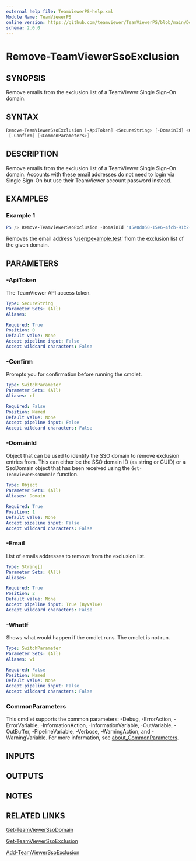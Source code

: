 ```yaml
---
external help file: TeamViewerPS-help.xml
Module Name: TeamViewerPS
online version: https://github.com/teamviewer/TeamViewerPS/blob/main/Docs/Help/Remove-TeamViewerSsoExclusion.md
schema: 2.0.0
---
```


# Remove-TeamViewerSsoExclusion

## SYNOPSIS

Remove emails from the exclusion list of a TeamViewer Single Sign-On domain.

## SYNTAX

```powershell
Remove-TeamViewerSsoExclusion [-ApiToken] <SecureString> [-DomainId] <Object> [-Email] <String[]> [-WhatIf]
 [-Confirm] [<CommonParameters>]
```

## DESCRIPTION

Remove emails from the exclusion list of a TeamViewer Single Sign-On domain.
Accounts with these email addresses do not need to login via Single
Sign-On but use their TeamViewer account password instead.

## EXAMPLES

### Example 1

```powershell
PS /> Remove-TeamViewerSsoExclusion -DomainId '45e0d050-15e6-4fcb-91b2-ea4f20fe2085' -Email 'user@example.test'
```

Removes the email address '<user@example.test>' from the exclusion list of the
given domain.

## PARAMETERS

### -ApiToken

The TeamViewer API access token.

```yaml
Type: SecureString
Parameter Sets: (All)
Aliases:

Required: True
Position: 0
Default value: None
Accept pipeline input: False
Accept wildcard characters: False
```

### -Confirm

Prompts you for confirmation before running the cmdlet.

```yaml
Type: SwitchParameter
Parameter Sets: (All)
Aliases: cf

Required: False
Position: Named
Default value: None
Accept pipeline input: False
Accept wildcard characters: False
```

### -DomainId

Object that can be used to identify the SSO domain to remove exclusion entries
from.
This can either be the SSO domain ID (as string or GUID) or a SsoDomain
object that has been received using the `Get-TeamViewerSsoDomain` function.

```yaml
Type: Object
Parameter Sets: (All)
Aliases: Domain

Required: True
Position: 1
Default value: None
Accept pipeline input: False
Accept wildcard characters: False
```

### -Email

List of emails addresses to remove from the exclusion list.

```yaml
Type: String[]
Parameter Sets: (All)
Aliases:

Required: True
Position: 2
Default value: None
Accept pipeline input: True (ByValue)
Accept wildcard characters: False
```

### -WhatIf

Shows what would happen if the cmdlet runs.
The cmdlet is not run.

```yaml
Type: SwitchParameter
Parameter Sets: (All)
Aliases: wi

Required: False
Position: Named
Default value: None
Accept pipeline input: False
Accept wildcard characters: False
```

### CommonParameters

This cmdlet supports the common parameters: -Debug, -ErrorAction, -ErrorVariable, -InformationAction, -InformationVariable, -OutVariable, -OutBuffer, -PipelineVariable, -Verbose, -WarningAction, and -WarningVariable. For more information, see [about_CommonParameters](http://go.microsoft.com/fwlink/?LinkID=113216).

## INPUTS

## OUTPUTS

## NOTES

## RELATED LINKS

[Get-TeamViewerSsoDomain](Get-TeamViewerSsoDomain.md)

[Get-TeamViewerSsoExclusion](Get-TeamViewerSsoExclusion.md)

[Add-TeamViewerSsoExclusion](Add-TeamViewerSsoExclusion.md)
